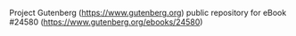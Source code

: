 Project Gutenberg (https://www.gutenberg.org) public repository for eBook #24580 (https://www.gutenberg.org/ebooks/24580)
